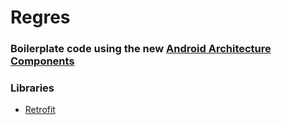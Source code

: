 # Regres

### Boilerplate code using the new [Android Architecture Components](https://developer.android.com/topic/libraries/architecture/)

### Libraries
* [Retrofit](https://square.github.io/retrofit/)
